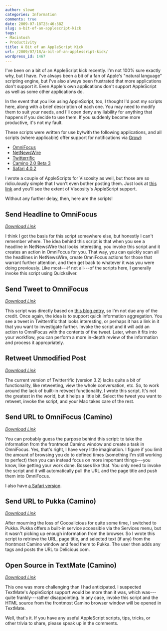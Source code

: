 ```yaml
---
author: slowe
categories: Information
comments: true
date: 2009-07-18T23:46:58Z
slug: a-bit-of-an-applescript-kick
tags:
- Macintosh
- Productivity
title: A Bit of an AppleScript Kick
url: /2009/07/18/a-bit-of-an-applescript-kick/
wordpress_id: 1467
---
```


I've been on a bit of an AppleScript kick recently. I'm not 100% sure exactly why, but I have. I've always been a bit of a fan of Apple's "natural language" scripting engine, but I've also always been frustrated that more applications don't support it. Even Apple's own applications don't support AppleScript as well as some other applications do.

In the event that you like using AppleScript, too, I thought I'd post my scripts here, along with a brief description of each one. You may need to modify them to suit your needs, and I'll open deny any liability for anything that happens if you decide to use them. If you suddenly become more productive, it's not my fault.

These scripts were written for use by/with the following applications, and all scripts (where applicable) offer support for notifications via [Growl](http://growl.info):

* [OmniFocus](http://www.omnigroup.com/applications/omnifocus/)  
* [NetNewsWire](http://www.newsgator.com/INDIVIDUALS/NETNEWSWIRE/)  
* [Twitterrific](http://iconfactory.com/software/twitterrific)  
* [Camino 2.0 Beta 3](http://preview.caminobrowser.org/)  
* [Safari 4.0.2](http://www.apple.com/safari/)

I wrote a couple of AppleScripts for Viscosity as well, but those are so ridiculously simple that I won't even bother posting them. Just look at [this link](http://www.viscosityvpn.com/support/?section=faq&supportid=5) and you'll see the extent of Viscosity's AppleScript support.

Without any further delay, then, here are the scripts!

## Send Headline to OmniFocus

_[Download Link](/public/dl/nnw-to-of.zip)_

I think I got the basis for this script somewhere else, but honestly I can't remember where. The idea behind this script is that when you see a headline in NetNewsWire that looks interesting, you invoke this script and it creates an action in OmniFocus for you. That way, you can quickly scan all the headlines in NetNewsWire, create OmniFocus actions for those that warrant further attention, and then get back to whatever it was you were doing previously. Like most---if not all---of the scripts here, I generally invoke this script using Quicksilver.

## Send Tweet to OmniFocus

_[Download Link](/public/dl/tweet-to-of.zip)_

This script was directly based on [this blog entry](http://andy.theschotts.net/2009/01/sending-current-twitterrific-tweet-to-omnifocus.html), so I'm not due any of the credit. Once again, the idea is to support quick information aggregation. You see a tweet in Twitterrific that looks interesting, or perhaps it has a link in it that you want to investigate further. Invoke the script and it will add an action to OmniFocus with the contents of the tweet. Later, when it fits into your workflow, you can perform a more in-depth review of the information and process it appropriately.

## Retweet Unmodified Post

_[Download Link](/public/dl/retweet-twitterrific.zip)_

The current version of Twitterrific (version 3.2) lacks quite a bit of functionality, like retweeting, view the whole conversation, etc. So, to work around the lack of built-in retweet functionality, I wrote this script. It's not the greatest in the world, but it helps a little bit. Select the tweet you want to retweet, invoke the script, and your Mac takes care of the rest.

## Send URL to OmniFocus (Camino)

_[Download Link](/public/dl/camino-to-of.zip)_

You can probably guess the purpose behind this script: to take the information from the frontmost Camino window and create a task in OmniFocus. Yes, that's right, I have very little imagination. I figure if you limit the amount of browsing you do to defined times (something I'm still working to perfect) then you can instead focus on more important things---you know, like getting your work done. Bosses like that. You only need to invoke the script and it will automatically pull the URL and the page title and push them into OmniFocus.

I also have [a Safari version](/public/dl/safari-to-of.zip).

## Send URL to Pukka (Camino)

_[Download Link](/public/dl/camino-to-pukka.zip)_

After mourning the loss of Cocoalicious for quite some time, I switched to Pukka. Pukka offers a built-in service accessible via the Services menu, but it wasn't picking up enough information from the browser. So I wrote this script to retrieve the URL, page title, and selected text (if any) from the frontmost Camino window and feed them to Pukka. The user then adds any tags and posts the URL to Delicious.com.

## Open Source in TextMate (Camino)

_[Download Link](/public/dl/camino-to-tm.zip)_

This one was more challenging than I had anticipated. I suspected TextMate's AppleScript support would be more than it was, which was---quite frankly---rather disappointing. In any case, invoke this script and the HTML source from the frontmost Camino browser window will be opened in TextMate.

Well, that's it. If you have any useful AppleScript scripts, tips, tricks, or other trivia to share, please speak up in the comments.
